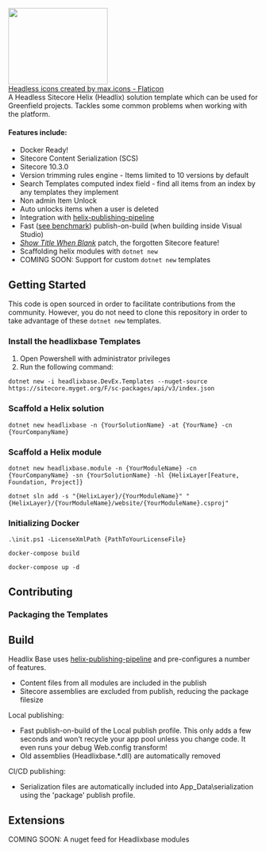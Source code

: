 <img src="https://chetcheeto.files.wordpress.com/2022/02/headless.png" height="154px" width="200px" /><br />
<a href="https://www.flaticon.com/free-icons/headless" title="headless icons">Headless icons created by max.icons - Flaticon</a><br />
A Headless Sitecore Helix (Headlix) solution template which can be used for Greenfield projects. Tackles some common problems when working with the platform.

#### Features include:

* Docker Ready!
* Sitecore Content Serialization (SCS)
* Sitecore 10.3.0
* Version trimming rules engine - Items limited to 10 versions by default
* Search Templates computed index field - find all items from an index by any templates they implement
* Non admin Item Unlock
* Auto unlocks items when a user is deleted
* Integration with [helix-publishing-pipeline](https://github.com/richardszalay/helix-publishing-pipeline)
* Fast ([see benchmark](https://github.com/richardszalay/Helixbase-HPP/tree/benchmarks#benchmarks)) publish-on-build (when building inside Visual Studio)
* [_Show Title When Blank_](https://jammykam.wordpress.com/2017/09/20/show-title-when-blank/) patch, the forgotten Sitecore feature!
* Scaffolding helix modules with `dotnet new`
* COMING SOON: Support for custom `dotnet new` templates

## Getting Started
This code is open sourced in order to facilitate contributions from the community.  However, you do not need to clone this repository in order to take advantage of these `dotnet new` templates.

### Install the headlixbase Templates

1. Open Powershell with administrator privileges
2. Run the following command:

```
dotnet new -i headlixbase.DevEx.Templates --nuget-source https://sitecore.myget.org/F/sc-packages/api/v3/index.json
```

### Scaffold a Helix solution

```
dotnet new headlixbase -n {YourSolutionName} -at {YourName} -cn {YourCompanyName}
```

### Scaffold a Helix module

```
dotnet new headlixbase.module -n {YourModuleName} -cn {YourCompanyName} -sn {YourSolutionName} -hl {HelixLayer[Feature, Foundation, Project]}
```

```
dotnet sln add -s "{HelixLayer}/{YourModuleName}" "{HelixLayer}/{YourModuleName}/website/{YourModuleName}.csproj"
```

### Initializing Docker

```
.\init.ps1 -LicenseXmlPath {PathToYourLicenseFile}
```

```
docker-compose build
```

```
docker-compose up -d
```


## Contributing

### Packaging the Templates






## Build

Headlix Base uses [helix-publishing-pipeline](https://github.com/richardszalay/helix-publishing-pipeline) and pre-configures a number of features.

* Content files from all modules are included in the publish
* Sitecore assemblies are excluded from publish, reducing the package filesize

Local publishing:

* Fast publish-on-build of the Local publish profile. This only adds a few seconds and won't recycle your app pool unless you change code. It even runs your debug Web.config transform!
* Old assemblies (Headlixbase.*.dll) are automatically removed

CI/CD publishing:

* Serialization files are automatically included into App_Data\serialization using the 'package' publish profile.


## Extensions
COMING SOON: A nuget feed for Headlixbase modules